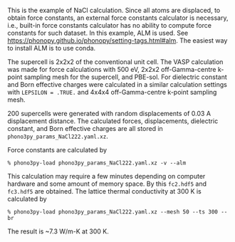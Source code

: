 This is the example of NaCl calculation. Since all atoms are displaced, to
obtain force constants, an external force constants calculator is necessary,
i.e., built-in force constants calculator has no ability to compute force
constants for such dataset. In this example, ALM is used. See
https://phonopy.github.io/phonopy/setting-tags.html#alm. The easiest way to
install ALM is to use conda.

The supercell is 2x2x2 of the conventional unit cell. The VASP calculation was
made for force calculations with 500 eV, 2x2x2 off-Gamma-centre k-point sampling
mesh for the supercell, and PBE-sol. For dielectric constant and Born effective
charges were calculated in a similar calculation settings with `LEPSILON =
.TRUE.` and 4x4x4 off-Gamma-centre k-point sampling mesh.

200 supercells were generated with random displacements of 0.03 A displacement
distance. The calculated forces, displacements, dielectric constant, and Born
effective charges are all stored in `phono3py_params_NaCl222.yaml.xz`.

Force constants are calculated by

```
% phono3py-load phono3py_params_NaCl222.yaml.xz -v --alm
```

This calculation may require a few minutes depending on computer hardware and
some amount of memory space. By this `fc2.hdf5` and `fc3.hdf5` are obtained. The
lattice thermal conductivity at 300 K is calculated by

```
% phono3py-load phono3py_params_NaCl222.yaml.xz --mesh 50 --ts 300 --br
```

The result is ~7.3 W/m-K at 300 K.

